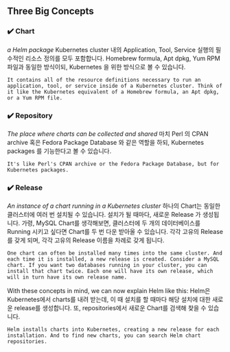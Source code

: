 ## Three Big Concepts

### ✔️ Chart 
*a Helm package*
Kubernetes cluster 내의 Application, Tool, Service 실행의 필수적인 리소스 정의를 모두 포함합니다. 
Homebrew formula, Apt dpkg, Yum RPM 파일과 동일한 방식이되, Kubernetes 을 위한 방식으로 볼 수 있습니다.

```
It contains all of the resource definitions necessary to run an application, tool, or service inside of a Kubernetes cluster. Think of it like the Kubernetes equivalent of a Homebrew formula, an Apt dpkg, or a Yum RPM file.
```

### ✔️ Repository
*The place where charts can be collected and shared*
마치 Perl 의 CPAN archive 혹은 Fedora Package Database 와 같은 역할을 하되, Kubernetes packages 를 기능한다고 볼 수 있습니다. 

```
It's like Perl's CPAN archive or the Fedora Package Database, but for Kubernetes packages.
```

### ✔️ Release
*An instance of a chart running in a Kubernetes cluster*
하나의 Chart는 동일한 클러스터에 여러 번 설치될 수 있습니다. 설치가 될 때마다, 새로운 Release 가 생성됩니다. 가령, MySQL Chart를 생각해보면, 클러스터에 두 개의 데이터베이스를 Running 시키고 싶다면 Chart를 두 번 다운 받아올 수 있습니다. 각각 고유의 Release를 갖게 되며, 각각 고유의 Release 이름을 차례로 갖게 됩니다.

```
One chart can often be installed many times into the same cluster. And each time it is installed, a new release is created. Consider a MySQL chart. If you want two databases running in your cluster, you can install that chart twice. Each one will have its own release, which will in turn have its own release name.
```

With these concepts in mind, we can now explain Helm like this:
Helm은 Kubernetes에서 charts를 내려 받는데, 이 때 설치를 할 때마다 해당 설치에 대한 새로운 release를 생성합니다. 또, repositories에서 새로운 Chart를 검색해 찾을 수 있습니다.

```
Helm installs charts into Kubernetes, creating a new release for each installation. And to find new charts, you can search Helm chart repositories.
```

